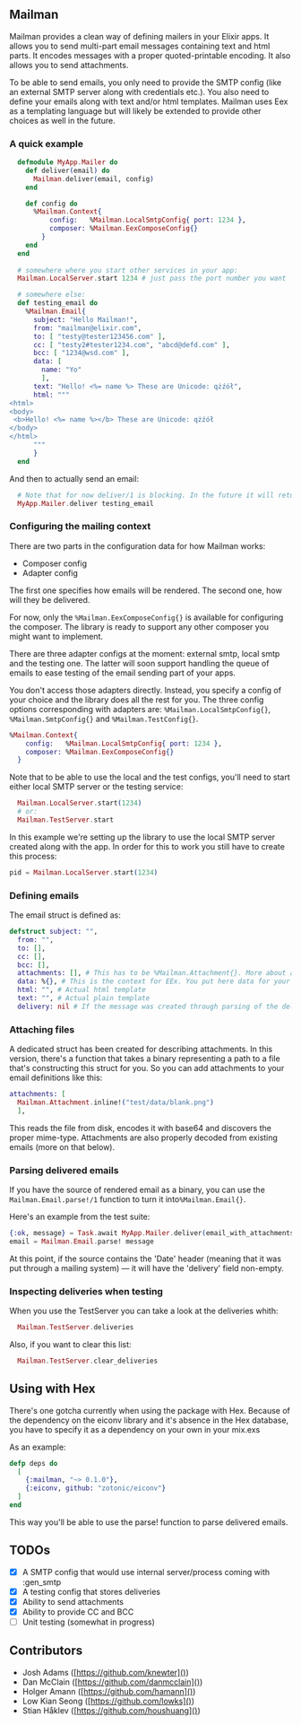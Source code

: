 ## Mailman

Mailman provides a clean way of defining mailers in your Elixir apps. It allows you to send multi-part email messages containing text and html parts. It encodes messages with a proper quoted-printable encoding. It also allows you to send attachments.

To be able to send emails, you only need to provide the SMTP config (like an external SMTP server along with credentials etc.). You also need to define your emails along with text and/or html templates. Mailman uses Eex as a templating language but will likely be extended to provide other choices as well in the future.

### A quick example

```elixir
  defmodule MyApp.Mailer do
    def deliver(email) do
      Mailman.deliver(email, config)
    end

    def config do
      %Mailman.Context{
          config:   %Mailman.LocalSmtpConfig{ port: 1234 },
          composer: %Mailman.EexComposeConfig{}
        }
    end
  end
  
  # somewhere where you start other services in your app:
  Mailman.LocalServer.start 1234 # just pass the port number you want

  # somewhere else:
  def testing_email do
    %Mailman.Email{
      subject: "Hello Mailman!",
      from: "mailman@elixir.com",
      to: [ "testy@tester123456.com" ],
      cc: [ "testy2#tester1234.com", "abcd@defd.com" ],
      bcc: [ "1234@wsd.com" ],
      data: [
        name: "Yo"
        ],
      text: "Hello! <%= name %> These are Unicode: qżźół",
      html: """
<html>
<body>
 <b>Hello! <%= name %></b> These are Unicode: qżźół
</body>
</html>
      """
      }
  end
```

And then to actually send an email:
```elixir
  # Note that for now deliver/1 is blocking. In the future it will return a Task
  MyApp.Mailer.deliver testing_email
```

### Configuring the mailing context

There are two parts in the configuration data for how Mailman works:

* Composer config
* Adapter config

The first one specifies how emails will be rendered. The second one, how
will they be delivered. 

For now, only the `%Mailman.EexComposeConfig{}` is available for configuring the composer. The library is ready to support any other composer you might want to implement.

There are three adapter configs at the moment: external smtp, local smtp and the testing one. The latter will soon support handling the queue of emails to ease testing of the email sending part of your apps. 

You don't access those adapters directly. Instead, you specify a config of your choice and the library does all the rest for you. The three config options corresponding with adapters are: `%Mailman.LocalSmtpConfig{}`, `%Mailman.SmtpConfig{}` and `%Mailman.TestConfig{}`.

```elixir
%Mailman.Context{
    config:   %Mailman.LocalSmtpConfig{ port: 1234 },
    composer: %Mailman.EexComposeConfig{}
  }
```

Note that to be able to use the local and the test configs, you'll need to start either local SMTP server or the testing service:

```elixir
  Mailman.LocalServer.start(1234)
  # or:
  Mailman.TestServer.start
```

In this example we're setting up the library to use the local SMTP server created along with the app. In order for this to work you still have to create this process:

```elixir
pid = Mailman.LocalServer.start(1234)
```

### Defining emails

The email struct is defined as:

```elixir
defstruct subject: "", 
  from: "", 
  to: [], 
  cc: [], 
  bcc: [], 
  attachments: [], # This has to be %Mailman.Attachment{}. More about attachments below
  data: %{}, # This is the context for EEx. You put here data for your <%= %> placeholders
  html: "", # Actual html template
  text: "", # Actual plain template
  delivery: nil # If the message was created through parsing of the delivered email - this holds the 'Date' header
```

### Attaching files

A dedicated struct has been created for describing attachments. In this version, there's a function that takes a binary representing a path to a file that's constructing this struct for you. So you can add attachments to your email definitions like this:

```elixir
attachments: [
  Mailman.Attachment.inline!("test/data/blank.png")
  ],
```

This reads the file from disk, encodes it with base64 and discovers the proper mime-type. Attachments are also properly decoded from existing emails (more on that below).

### Parsing delivered emails

If you have the source of rendered email as a binary, you can use the `Mailman.Email.parse!/1` function to turn it into`%Mailman.Email{}`.

Here's an example from the test suite:

```elixir
{:ok, message} = Task.await MyApp.Mailer.deliver(email_with_attachments)
email = Mailman.Email.parse! message
```

At this point, if the source contains the 'Date' header (meaning that it was put through a mailing system) — it will have the 'delivery' field non-empty.

### Inspecting deliveries when testing

When you use the TestServer you can take a look at the deliveries whith:

```elixir
  Mailman.TestServer.deliveries
```

Also, if you want to clear this list:

```elixir
  Mailman.TestServer.clear_deliveries
```

## Using with Hex

There's one gotcha currently when using the package with Hex. Because of the dependency on the eiconv library and it's absence in the Hex database, you have to specify it as a dependency on your own in your mix.exs

As an example:

```elixir
defp deps do
  [
    {:mailman, "~> 0.1.0"},
    {:eiconv, github: "zotonic/eiconv"}
  ]
end
```

This way you'll be able to use the parse! function to parse delivered emails.

## TODOs

- [x] A SMTP config that would use internal server/process coming with :gen_smtp
- [x] A testing config that stores deliveries
- [x] Ability to send attachments
- [x] Ability to provide CC and BCC
- [ ] Unit testing (somewhat in progress)

## Contributors

* Josh Adams ([https://github.com/knewter]())
* Dan McClain ([https://github.com/danmcclain]())
* Holger Amann ([https://github.com/hamann]())
* Low Kian Seong ([https://github.com/lowks]())
* Stian Håklev ([https://github.com/houshuang]())

